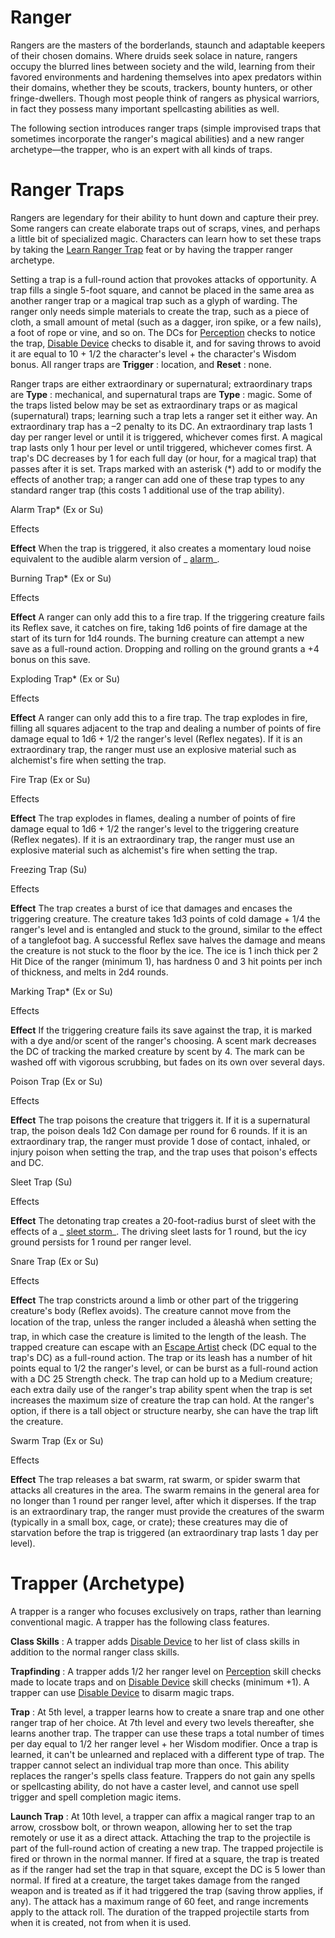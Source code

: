 # Ranger

Rangers are the masters of the borderlands, staunch and adaptable keepers of their chosen domains. Where druids seek solace in nature, rangers occupy the blurred lines between society and the wild, learning from their favored environments and hardening themselves into apex predators within their domains, whether they be scouts, trackers, bounty hunters, or other fringe-dwellers. Though most people think of rangers as physical warriors, in fact they possess many important spellcasting abilities as well.

The following section introduces ranger traps (simple improvised traps that sometimes incorporate the ranger's magical abilities) and a new ranger archetype—the trapper, who is an expert with all kinds of traps.

# Ranger Traps

Rangers are legendary for their ability to hunt down and capture their prey. Some rangers can create elaborate traps out of scraps, vines, and perhaps a little bit of specialized magic. Characters can learn how to set these traps by taking the [Learn Ranger Trap](/pathfinderRPG/prd/ultimateMagic/ultimateMagicFeats.html#_learn-ranger-trap) feat or by having the trapper ranger archetype.

Setting a trap is a full-round action that provokes attacks of opportunity. A trap fills a single 5-foot square, and cannot be placed in the same area as another ranger trap or a magical trap such as a glyph of warding. The ranger only needs simple materials to create the trap, such as a piece of cloth, a small amount of metal (such as a dagger, iron spike, or a few nails), a foot of rope or vine, and so on. The DCs for [Perception](/pathfinderRPG/prd/skills/perception.html#_perception) checks to notice the trap, [Disable Device](/pathfinderRPG/prd/skills/disableDevice.html#_disable-device) checks to disable it, and for saving throws to avoid it are equal to 10 + 1/2 the character's level + the character's Wisdom bonus. All ranger traps are **Trigger** : location, and **Reset** : none.

Ranger traps are either extraordinary or supernatural; extraordinary traps are **Type** : mechanical, and supernatural traps are **Type** : magic. Some of the traps listed below may be set as extraordinary traps or as magical (supernatural) traps; learning such a trap lets a ranger set it either way. An extraordinary trap has a –2 penalty to its DC. An extraordinary trap lasts 1 day per ranger level or until it is triggered, whichever comes first. A magical trap lasts only 1 hour per level or until triggered, whichever comes first. A trap's DC decreases by 1 for each full day (or hour, for a magical trap) that passes after it is set. Traps marked with an asterisk (\*) add to or modify the effects of another trap; a ranger can add one of these trap types to any standard ranger trap (this costs 1 additional use of the trap ability).

Alarm Trap\* (Ex or Su)

Effects

**Effect** When the trap is triggered, it also creates a momentary loud noise equivalent to the audible alarm version of _ [alarm](/pathfinderRPG/prd/spells/alarm.html#_alarm)_.

Burning Trap\* (Ex or Su)

Effects

**Effect** A ranger can only add this to a fire trap. If the triggering creature fails its Reflex save, it catches on fire, taking 1d6 points of fire damage at the start of its turn for 1d4 rounds. The burning creature can attempt a new save as a full-round action. Dropping and rolling on the ground grants a +4 bonus on this save.

Exploding Trap\* (Ex or Su)

Effects

**Effect** A ranger can only add this to a fire trap. The trap explodes in fire, filling all squares adjacent to the trap and dealing a number of points of fire damage equal to 1d6 + 1/2 the ranger's level (Reflex negates). If it is an extraordinary trap, the ranger must use an explosive material such as alchemist's fire when setting the trap.

Fire Trap (Ex or Su)

Effects

**Effect** The trap explodes in flames, dealing a number of points of fire damage equal to 1d6 + 1/2 the ranger's level to the triggering creature (Reflex negates). If it is an extraordinary trap, the ranger must use an explosive material such as alchemist's fire when setting the trap.

Freezing Trap (Su)

Effects

**Effect** The trap creates a burst of ice that damages and encases the triggering creature. The creature takes 1d3 points of cold damage + 1/4 the ranger's level and is entangled and stuck to the ground, similar to the effect of a tanglefoot bag. A successful Reflex save halves the damage and means the creature is not stuck to the floor by the ice. The ice is 1 inch thick per 2 Hit Dice of the ranger (minimum 1), has hardness 0 and 3 hit points per inch of thickness, and melts in 2d4 rounds.

Marking Trap\* (Ex or Su)

Effects

**Effect** If the triggering creature fails its save against the trap, it is marked with a dye and/or scent of the ranger's choosing. A scent mark decreases the DC of tracking the marked creature by scent by 4. The mark can be washed off with vigorous scrubbing, but fades on its own over several days.

Poison Trap (Ex or Su)

Effects

**Effect** The trap poisons the creature that triggers it. If it is a supernatural trap, the poison deals 1d2 Con damage per round for 6 rounds. If it is an extraordinary trap, the ranger must provide 1 dose of contact, inhaled, or injury poison when setting the trap, and the trap uses that poison's effects and DC.

Sleet Trap (Su)

Effects

**Effect** The detonating trap creates a 20-foot-radius burst of sleet with the effects of a _ [sleet storm](/pathfinderRPG/prd/spells/sleetStorm.html#_sleet-storm)_. The driving sleet lasts for 1 round, but the icy ground persists for 1 round per ranger level.

Snare Trap (Ex or Su)

Effects

**Effect** The trap constricts around a limb or other part of the triggering creature's body (Reflex avoids). The creature cannot move from the location of the trap, unless the ranger included a âleashâ when setting the trap, in which case the creature is limited to the length of the leash. The trapped creature can escape with an [Escape Artist](/pathfinderRPG/prd/skills/escapeArtist.html#_escape-artist) check (DC equal to the trap's DC) as a full-round action. The trap or its leash has a number of hit points equal to 1/2 the ranger's level, or can be burst as a full-round action with a DC 25 Strength check. The trap can hold up to a Medium creature; each extra daily use of the ranger's trap ability spent when the trap is set increases the maximum size of creature the trap can hold. At the ranger's option, if there is a tall object or structure nearby, she can have the trap lift the creature.

Swarm Trap (Ex or Su)

Effects

**Effect** The trap releases a bat swarm, rat swarm, or spider swarm that attacks all creatures in the area. The swarm remains in the general area for no longer than 1 round per ranger level, after which it disperses. If the trap is an extraordinary trap, the ranger must provide the creatures of the swarm (typically in a small box, cage, or crate); these creatures may die of starvation before the trap is triggered (an extraordinary trap lasts 1 day per level).

# Trapper (Archetype)

A trapper is a ranger who focuses exclusively on traps, rather than learning conventional magic. A trapper has the following class features.

**Class Skills** : A trapper adds [Disable Device](/pathfinderRPG/prd/skills/disableDevice.html#_disable-device) to her list of class skills in addition to the normal ranger class skills.

**Trapfinding** : A trapper adds 1/2 her ranger level on [Perception](/pathfinderRPG/prd/skills/perception.html#_perception) skill checks made to locate traps and on [Disable Device](/pathfinderRPG/prd/skills/disableDevice.html#_disable-device) skill checks (minimum +1). A trapper can use [Disable Device](/pathfinderRPG/prd/skills/disableDevice.html#_disable-device) to disarm magic traps.

**Trap** : At 5th level, a trapper learns how to create a snare trap and one other ranger trap of her choice. At 7th level and every two levels thereafter, she learns another trap. The trapper can use these traps a total number of times per day equal to 1/2 her ranger level + her Wisdom modifier. Once a trap is learned, it can't be unlearned and replaced with a different type of trap. The trapper cannot select an individual trap more than once. This ability replaces the ranger's spells class feature. Trappers do not gain any spells or spellcasting ability, do not have a caster level, and cannot use spell trigger and spell completion magic items.

**Launch Trap** : At 10th level, a trapper can affix a magical ranger trap to an arrow, crossbow bolt, or thrown weapon, allowing her to set the trap remotely or use it as a direct attack. Attaching the trap to the projectile is part of the full-round action of creating a new trap. The trapped projectile is fired or thrown in the normal manner. If fired at a square, the trap is treated as if the ranger had set the trap in that square, except the DC is 5 lower than normal. If fired at a creature, the target takes damage from the ranged weapon and is treated as if it had triggered the trap (saving throw applies, if any). The attack has a maximum range of 60 feet, and range increments apply to the attack roll. The duration of the trapped projectile starts from when it is created, not from when it is used.

